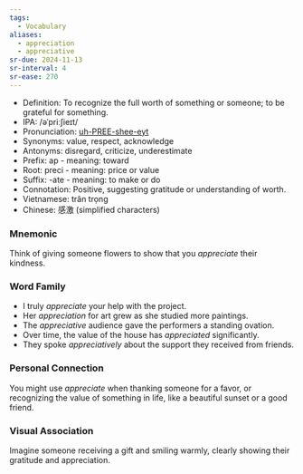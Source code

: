 ```yaml
---
tags:
  - Vocabulary
aliases:
  - appreciation
  - appreciative
sr-due: 2024-11-13
sr-interval: 4
sr-ease: 270
---
```

- Definition: To recognize the full worth of something or someone; to be grateful for something.
- IPA: /əˈpriːʃieɪt/
- Pronunciation: [uh-PREE-shee-eyt](https://www.google.com/search?q=how+to+pronounce+appreciate)
- Synonyms: value, respect, acknowledge
- Antonyms: disregard, criticize, underestimate
- Prefix: ap - meaning: toward
- Root: preci - meaning: price or value
- Suffix: -ate - meaning: to make or do
- Connotation: Positive, suggesting gratitude or understanding of worth.
- Vietnamese: trân trọng
- Chinese: 感激 (simplified characters)

### Mnemonic

Think of giving someone flowers to show that you *appreciate* their kindness.

### Word Family

- I truly *appreciate* your help with the project.
- Her *appreciation* for art grew as she studied more paintings.
- The *appreciative* audience gave the performers a standing ovation.
- Over time, the value of the house has *appreciated* significantly.
- They spoke *appreciatively* about the support they received from friends.

### Personal Connection

You might use *appreciate* when thanking someone for a favor, or recognizing the value of something in life, like a beautiful sunset or a good friend.

### Visual Association

Imagine someone receiving a gift and smiling warmly, clearly showing their gratitude and appreciation.